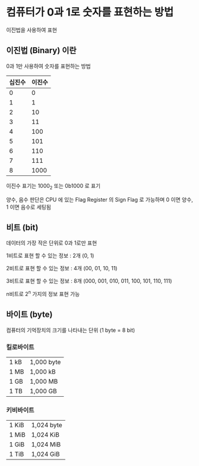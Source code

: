 # 컴퓨터가 0과 1로 숫자를 표현하는 방법

이진법을 사용하여 표현

## 이진법 (Binary) 이란

0과 1만 사용하여 숫자를 표현하는 방법

| 십진수 | 이진수 |
| ------ | ------ |
| 0      | 0      |
| 1      | 1      |
| 2      | 10     |
| 3      | 11     |
| 4      | 100    |
| 5      | 101    |
| 6      | 110    |
| 7      | 111    |
| 8      | 1000   |

이진수 표기는 1000<sub>2</sub> 또는 0b1000 로 표기

양수, 음수 판단은 CPU 에 있는 Flag Register 의 Sign Flag 로 가능하며 0 이면 양수, 1 이면 음수로 세팅됨

## 비트 (bit)

데이터의 가장 작은 단위로 0과 1로만 표현

1비트로 표현 할 수 있는 정보 : 2개 (0, 1)

2비트로 표현 할 수 있는 정보 : 4개 (00, 01, 10, 11)

3비트로 표현 할 수 있는 정보 : 8개 (000, 001, 010, 011, 100, 101, 110, 111)

n비트로 2<sup>n</sup> 가지의 정보 표현 가능

## 바이트 (byte)

컴퓨터의 기억장치의 크기를 나타내는 단위 (1 byte = 8 bit)

### 킬로바이트

|      |            |
| ---- | ---------- |
| 1 kB | 1,000 byte |
| 1 MB | 1,000 kB   |
| 1 GB | 1,000 MB   |
| 1 TB | 1,000 GB   |

### 키비바이트

|       |            |
| ----- | ---------- |
| 1 KiB | 1,024 byte |
| 1 MiB | 1,024 KiB  |
| 1 GiB | 1,024 MiB  |
| 1 TiB | 1,024 GiB  |
